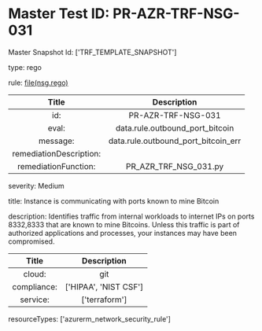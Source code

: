 



# Master Test ID: PR-AZR-TRF-NSG-031


Master Snapshot Id: ['TRF_TEMPLATE_SNAPSHOT']

type: rego

rule: [file(nsg.rego)]  
  
  
  
  

|Title|Description|
| :---: | :---: |
|id: |PR-AZR-TRF-NSG-031|
|eval: |data.rule.outbound_port_bitcoin|
|message: |data.rule.outbound_port_bitcoin_err|
|remediationDescription: ||
|remediationFunction: |PR_AZR_TRF_NSG_031.py|


severity: Medium

title: Instance is communicating with ports known to mine Bitcoin

description: Identifies traffic from internal workloads to internet IPs on ports 8332,8333 that are known to mine Bitcoins. Unless this traffic is part of authorized applications and processes, your instances may have been compromised.  
  
  

|Title|Description|
| :---: | :---: |
|cloud: |git|
|compliance: |['HIPAA', 'NIST CSF']|
|service: |['terraform']|


resourceTypes: ['azurerm_network_security_rule']


[file(nsg.rego)]: https://github.com/prancer-io/prancer-compliance-test/tree/master/azure/terraform/nsg.rego
